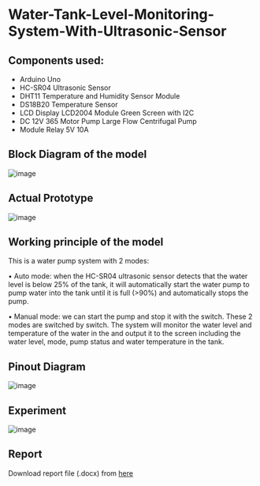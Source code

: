 # Water-Tank-Level-Monitoring-System-With-Ultrasonic-Sensor

## Components used:
<ul>
  <li>Arduino Uno</li>
  <li>HC-SR04 Ultrasonic Sensor</li>
  <li>DHT11 Temperature and Humidity Sensor Module</li>
  <li>DS18B20 Temperature Sensor</li>
  <li>LCD Display LCD2004 Module Green Screen with I2C</li>
  <li>DC 12V 365 Motor Pump Large Flow Centrifugal Pump</li>
  <li>Module Relay 5V 10A</li>
</ul>

## Block Diagram of the model
![image](https://github.com/VanHuyTran24/Water-Tank-Level-Monitoring-System-With-Ultrasonic-Sensor/assets/166670555/b995b150-469b-4bef-810d-402885d45dfe)

## Actual Prototype
![image](https://github.com/VanHuyTran24/Water-Tank-Level-Monitoring-System-With-Ultrasonic-Sensor/assets/166670555/b6519ce3-f834-4e28-be8e-9c437eaeebc2)

## Working principle of the model 
This is a water pump system with 2 modes:

•	Auto mode: when the HC-SR04 ultrasonic sensor detects that the water level is below 25% of the tank, it will automatically start the water pump to pump water into the tank until it is full (>90%) and automatically stops the pump.

•	Manual mode: we can start the pump and stop it with the switch.
These 2 modes are switched by switch.
The system will monitor the water level and temperature of the water in the and output it to the screen including the water level, mode, pump status and water temperature in the tank.

## Pinout Diagram
![image](https://github.com/VanHuyTran24/Water-Tank-Level-Monitoring-System-With-Ultrasonic-Sensor/assets/166670555/cd2e35aa-72cb-4dbd-999d-01cf5bc35c18)


## Experiment
![image](https://github.com/VanHuyTran24/Water-Tank-Level-Monitoring-System-With-Ultrasonic-Sensor/assets/166670555/13029111-67c2-4713-8e7e-02617cc1bac1)

## Report
Download report file (.docx) from [here](https://github.com/VanHuyTran24/Water-Tank-Level-Monitoring-System-With-Ultrasonic-Sensor/blob/main/PROJECT/Report.docx)


